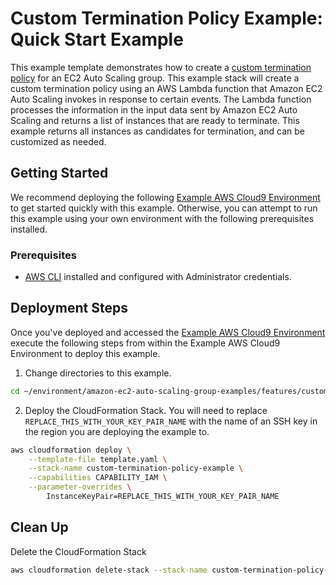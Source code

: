 # Custom Termination Policy Example: Quick Start Example

This example template demonstrates how to create a [custom termination policy](https://docs.aws.amazon.com/autoscaling/ec2/userguide/lambda-custom-termination-policy.html) for an EC2 Auto Scaling group. This example stack will create a custom termination policy using an AWS Lambda function that Amazon EC2 Auto Scaling invokes in response to certain events. The Lambda function processes the information in the input data sent by Amazon EC2 Auto Scaling and returns a list of instances that are ready to terminate. This example returns all instances as candidates for termination, and can be customized as needed.

## Getting Started

We recommend deploying the following [Example AWS Cloud9 Environment](/environment/README.md) to get started quickly with this example. Otherwise, you can attempt to run this example using your own environment with the following prerequisites installed.

### Prerequisites

* [AWS CLI](https://docs.aws.amazon.com/cli/latest/userguide/cli-chap-install.html) installed and configured with Administrator credentials.

## Deployment Steps

Once you've deployed and accessed the [Example AWS Cloud9 Environment](/environment/README.md) execute the following steps from within the Example AWS Cloud9 Environment to deploy this example.

1. Change directories to this example.

```bash
cd ~/environment/amazon-ec2-auto-scaling-group-examples/features/custom-termination-policies/quick-start-example
```

2. Deploy the CloudFormation Stack. You will need to replace `REPLACE_THIS_WITH_YOUR_KEY_PAIR_NAME` with the name of an SSH key in the region you are deploying the example to.

```bash
aws cloudformation deploy \
    --template-file template.yaml \
    --stack-name custom-termination-policy-example \
    --capabilities CAPABILITY_IAM \
    --parameter-overrides \
        InstanceKeyPair=REPLACE_THIS_WITH_YOUR_KEY_PAIR_NAME
```

## Clean Up

Delete the CloudFormation Stack

```bash
aws cloudformation delete-stack --stack-name custom-termination-policy-example
```